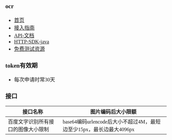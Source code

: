 <font face="Simsun" size=3>

### ocr

- [首页](https://console.bce.baidu.com/ai/?fromai=1#/ai/ocr/app/detail~appId=1384361)
- [接入指南](https://ai.baidu.com/ai-doc/REFERENCE/Ck3dwjgn3)
- [API-文档](https://ai.baidu.com/ai-doc/OCR/Ck3h7y2ia)
- [HTTP-SDK-java](https://ai.baidu.com/ai-doc/OCR/Ikibizxql)
- [免费测试资源](https://ai.baidu.com/ai-doc/OCR/fk3h7xu7h)

### token有效期

- 每次申请时常30天

### 接口

接口名称 | 图片编码后大小限额
---|---
百度文字识别所有接口的图像大小限制 | base64编码urlencode后大小不超过4M，最短边至少15px，最长边最大4096px

</font>